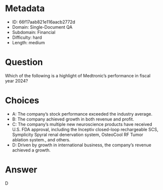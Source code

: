 # Metadata

- ID: 66f17aab821e116aacb2772d
- Domain: Single-Document QA
- Subdomain: Financial
- Difficulty: hard
- Length: medium

# Question

Which of the following is a highlight of Medtronic’s performance in fiscal year 2024?

# Choices

- A: The company’s stock performance exceeded the industry average.
- B: The company achieved growth in both revenue and profit.
- C: The company’s multiple new neuroscience products have received U.S. FDA approval, including the Inceptiv closed-loop rechargeable SCS, Symplicity Spyral renal denervation system, OsteoCool RF Tumor ablation system., and others.
- D: Driven by growth in international business, the company’s revenue achieved a growth.

# Answer

D
